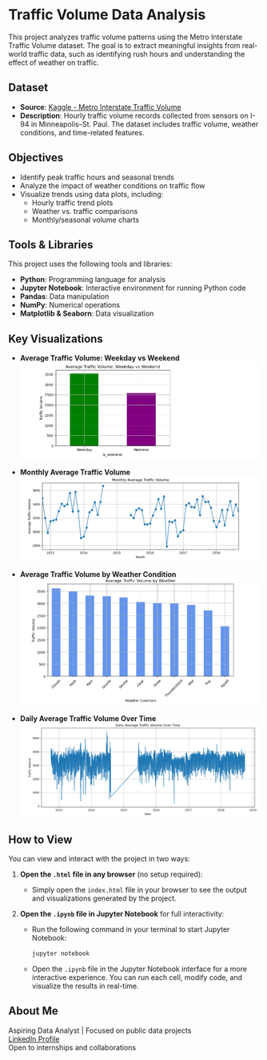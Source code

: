 # Traffic Volume Data Analysis

This project analyzes traffic volume patterns using the Metro Interstate Traffic Volume dataset. The goal is to extract meaningful insights from real-world traffic data, such as identifying rush hours and understanding the effect of weather on traffic.

## Dataset

- **Source**: [Kaggle - Metro Interstate Traffic Volume](https://www.kaggle.com/datasets/utkarshxy/metro-interstate-traffic-volume)
- **Description**: Hourly traffic volume records collected from sensors on I-94 in Minneapolis–St. Paul. The dataset includes traffic volume, weather conditions, and time-related features.

## Objectives

- Identify peak traffic hours and seasonal trends
- Analyze the impact of weather conditions on traffic flow
- Visualize trends using data plots, including:
  - Hourly traffic trend plots
  - Weather vs. traffic comparisons
  - Monthly/seasonal volume charts

## Tools & Libraries

This project uses the following tools and libraries:
- **Python**: Programming language for analysis
- **Jupyter Notebook**: Interactive environment for running Python code
- **Pandas**: Data manipulation
- **NumPy**: Numerical operations
- **Matplotlib & Seaborn**: Data visualization

## Key Visualizations

- **Average Traffic Volume: Weekday vs Weekend**  
  ![Weekday vs Weekend](https://github.com/ROHINI-S17/Traffic-data-analysis/blob/images/weekday%20vs%20weekend.png?raw=true)

- **Monthly Average Traffic Volume**  
  ![Monthly Average](https://github.com/ROHINI-S17/Traffic-data-analysis/blob/images/monthly%20average.png?raw=true)

- **Average Traffic Volume by Weather Condition**  
  ![By Weather](https://github.com/ROHINI-S17/Traffic-data-analysis/blob/images/by%20weather.png?raw=true)

- **Daily Average Traffic Volume Over Time**  
  ![Over Time](https://github.com/ROHINI-S17/Traffic-data-analysis/blob/images/over%20time.png?raw=true)

## How to View

You can view and interact with the project in two ways:

1. **Open the `.html` file in any browser** (no setup required):
   - Simply open the `index.html` file in your browser to see the output and visualizations generated by the project.

2. **Open the `.ipynb` file in Jupyter Notebook** for full interactivity:
   - Run the following command in your terminal to start Jupyter Notebook:
     ```bash
     jupyter notebook
     ```
   - Open the `.ipynb` file in the Jupyter Notebook interface for a more interactive experience. You can run each cell, modify code, and visualize the results in real-time.

## About Me

Aspiring Data Analyst | Focused on public data projects    
[LinkedIn Profile](https://www.linkedin.com/in/rohini-s-8a9106321?utm_source=share&utm_campaign=share_via&utm_content=profile&utm_medium=android_app)  
Open to internships and collaborations

